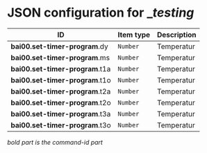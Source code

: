 # JSON configuration for __testing_

ID                              | Item type  | Description
---                             | ---        | ---        
**bai00.set-timer-program**.dy  | ``Number`` | Temperatur 
**bai00.set-timer-program**.ms  | ``Number`` | Temperatur 
**bai00.set-timer-program**.t1a | ``Number`` | Temperatur 
**bai00.set-timer-program**.t1o | ``Number`` | Temperatur 
**bai00.set-timer-program**.t2a | ``Number`` | Temperatur 
**bai00.set-timer-program**.t2o | ``Number`` | Temperatur 
**bai00.set-timer-program**.t3a | ``Number`` | Temperatur 
**bai00.set-timer-program**.t3o | ``Number`` | Temperatur 

_bold part is the command-id part_

